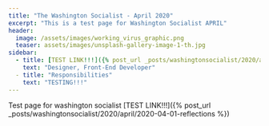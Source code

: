 ```yaml
---
title: "The Washington Socialist - April 2020"
excerpt: "This is a test page for Washington Socialist APRIL"
header:
  image: /assets/images/working_virus_graphic.png
  teaser: assets/images/unsplash-gallery-image-1-th.jpg
sidebar:
  - title: [TEST LINK!!!]({% post_url _posts/washingtonsocialist/2020/april/2020-04-01-reflections %})
    text: "Designer, Front-End Developer"
  - title: "Responsibilities"
    text: "TESTING!!!"
---
```


Test page for washington socialist [TEST LINK!!!]({% post_url _posts/washingtonsocialist/2020/april/2020-04-01-reflections %})
